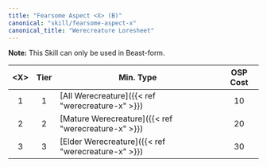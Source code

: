 ```yaml
---
title: "Fearsome Aspect <X> (B)"
canonical: "skill/fearsome-aspect-x"
canonical_title: "Werecreature Loresheet"
---
```

**Note:** This Skill can only be used in Beast-form.

| \<X> | Tier | Min. Type | OSP Cost |
| :--: | :--: | --------- | :------: |
| 1 | 1 | [All Werecreature]({{< ref "werecreature-x" >}}) | 10 |
| 2 | 2 | [Mature Werecreature]({{< ref "werecreature-x" >}}) | 20 |
| 3 | 3 | [Elder Werecreature]({{< ref "werecreature-x" >}}) | 30 |